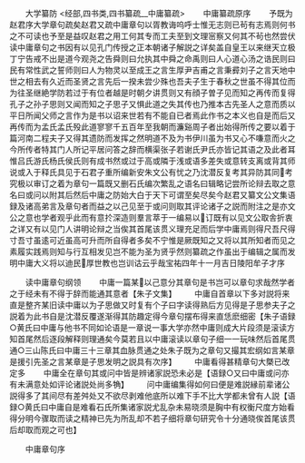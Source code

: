 <!-- { "loadSidebar": true } -->

　　大学纂防
<经部,四书类,四书纂疏__中庸纂疏>
　　中庸纂疏原序
　　予既为赵君序大学章句疏矣赵君又疏中庸章句以胥教诲呜呼士惟无志则已茍有志焉则何书之不可读也予至是益叹赵君之用工何其专而工夫至到文理宻察又何其不茍也然尝伏读中庸章句之书因有以见孔门传授之正本朝诸子解説之详矣盖自皇王以来继天立极丁宁告戒不出是道今观尧之告舜则曰允执其中舜之命禹则曰人心道心汤之诰民则曰民有常性武之誓师则曰人为物灵以至成王之言生厚尹吉甫之言秉彛刘子之言天地中世之相去有久近而圣贤之言先后一揆未尝少殊也吾夫子生于春秋之世虽不得其位而为往圣继絶学防若过于有位者越是时朝夕讲贯则又有顔子曽子见而知之再传而复得孔子之孙子思则又闻而知之子思子又惧此道之失其传也乃推本古先圣人之意而质以平日所闻父师之言作为是书以诏来世若有不能自已者焉此作书之本义也自是而后又再传而为孟氏孟氏殁此道寥寥千五百年至我朝而濂谿周子者出始得所传之要以着于篇河南二程夫子又得其遗防而发挥之然明道不及为书伊川虽为书又心不嗛意而火之今所传者特其门人所记平居问答之辞而横渠张子若谢氏尹氏亦皆记其语之及此者耳惟吕氏游氏杨氏侯氏则有成书然或过于高或隣于浅或语多差失或意转支离或背其师说或入于释氏具见于石君子重所编新安朱文公有忧之乃沈潜反复考其异防其同考究极以审订之着为章句一篇既又删石氏编次繁乱之语名曰辑略记尝所论辩去取之意名曰或问以附其后然后中庸之防始大白于天下可谓至矣尽矣今赵君又纂文公文集语録及诸高弟言及章句者而益之以己见至于或问则取其评论诸子之説而附注之是亦文公之意也学者观乎此而有意扵深造则羣言萃于一编易以订既有以见文公取舎折衷之详又有以见门人讲明论辩之当俟其首尾该贯义理充足而后学中庸焉则得尺吾尺得寸吾寸虽逺可近虽高可升而所自得者多矣不宁惟是厥既知之又将以其所知者而见之素履实践焉则知与行互相发见岂不能为圣为贤乎然则纂疏之作虽出于编辑之属而发明中庸大义将以迪民厚世教也岂训诂云乎哉宝祐四年十一月吉日陵阳牟子才序

　　读中庸章句纲领
　　中庸一篇某以己意分其章句是书岂可以章句求哉然学者之于经未有不得于辞而能通其意者【朱子文集】
　　中庸自首章以下多对説将来直是整齐某旧读中庸以为子思做又时复有个子曰字读得熟后方见得是子思参夫子之説着为此书自是沈潜反覆遂渐得其防趣定得今章句摆布得来直恁麽细密【朱子语録○黄氏曰中庸与他书不同如论语是一章说一事大学亦然中庸则成大片段须是滚读方知首尾然后逐段解释则理通矣今莫若且以中庸滚读以章句子细一一玩味然后首尾贯通○三山陈氏曰中庸三十三章其血脉贯通之处朱子既为之章句又撮其宏纲如言某章是援引先圣之言某章是子思发明之説具有次序】
　　中庸看得甚精章句大槩已改定多
　　中庸全在章句其或问中皆是辨诸家説恐未必是【语録○又曰中庸或问亦有未满意处如评论诸説处尚多觕】
　　问中庸编集得如何曰便是难説縁前辈诸公説得多了其间尽有差舛处又不欲尽剥难他底所以难下手不比大学都未曾有人説【语録○黄氏曰中庸自是难看石氏所集诸家説尤乱杂未易晓须是胸中有权衡尺度方始看得分明今骤取而读之精神已先为所乱却不若子细将章句研究令十分通晓俟首尾该贯后却取而观之可也】

　　中庸章句序
